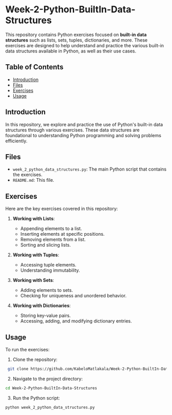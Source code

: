 # Week-2-Python-BuiltIn-Data-Structures

This repository contains Python exercises focused on **built-in data structures** such as lists, sets, tuples, dictionaries, and more. These exercises are designed to help understand and practice the various built-in data structures available in Python, as well as their use cases.

## Table of Contents

- [Introduction](#introduction)
- [Files](#files)
- [Exercises](#exercises)
- [Usage](#usage)

## Introduction

In this repository, we explore and practice the use of Python's built-in data structures through various exercises. These data structures are foundational to understanding Python programming and solving problems efficiently.

## Files

- `week_2_python_data_structures.py`: The main Python script that contains the exercises.
- `README.md`: This file.

## Exercises

Here are the key exercises covered in this repository:

1. **Working with Lists**:
   - Appending elements to a list.
   - Inserting elements at specific positions.
   - Removing elements from a list.
   - Sorting and slicing lists.
   
2. **Working with Tuples**:
   - Accessing tuple elements.
   - Understanding immutability.
   
3. **Working with Sets**:
   - Adding elements to sets.
   - Checking for uniqueness and unordered behavior.

4. **Working with Dictionaries**:
   - Storing key-value pairs.
   - Accessing, adding, and modifying dictionary entries.

## Usage

To run the exercises:

1. Clone the repository:
  ```bash
   git clone https://github.com/KabeloMatlakala/Week-2-Python-BuiltIn-Data-Strucures.git
  ```

2. Navigate to the project directory:

  ```bash
  cd Week-2-Python-BuiltIn-Data-Structures
  ```

3. Run the Python script:
  ```bash
  python week_2_python_data_structures.py
```
